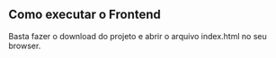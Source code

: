 ## Como executar o Frontend

Basta fazer o download do projeto e abrir o arquivo index.html no seu browser.
